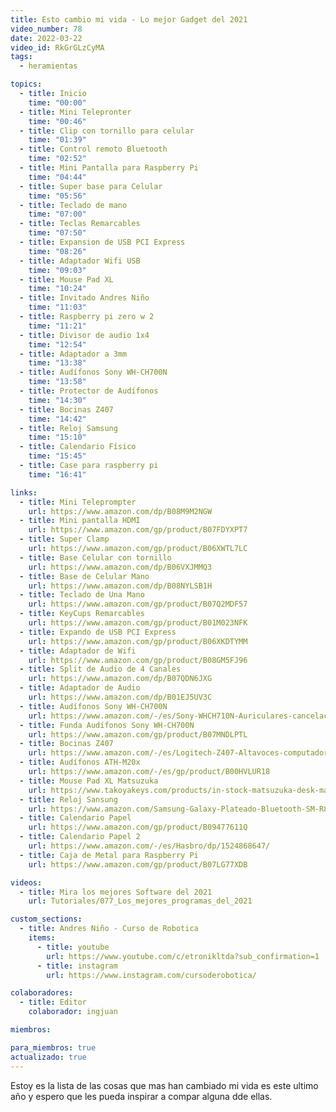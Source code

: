 ```yaml
---
title: Esto cambio mi vida - Lo mejor Gadget del 2021
video_number: 78
date: 2022-03-22
video_id: RkGrGLzCyMA
tags:
  - heramientas

topics:
  - title: Inicio
    time: "00:00"
  - title: Mini Telepronter
    time: "00:46"
  - title: Clip con tornillo para celular
    time: "01:39"
  - title: Control remoto Bluetooth
    time: "02:52"
  - title: Mini Pantalla para Raspberry Pi
    time: "04:44"
  - title: Super base para Celular
    time: "05:56"
  - title: Teclado de mano
    time: "07:00"
  - title: Teclas Remarcables
    time: "07:50"
  - title: Expansion de USB PCI Express
    time: "08:26"
  - title: Adaptador Wifi USB
    time: "09:03"
  - title: Mouse Pad XL
    time: "10:24"
  - title: Invitado Andres Niño
    time: "11:03"
  - title: Raspberry pi zero w 2
    time: "11:21"
  - title: Divisor de audio 1x4
    time: "12:54"
  - title: Adaptador a 3mm
    time: "13:38"
  - title: Audífonos Sony WH-CH700N
    time: "13:58"
  - title: Protector de Audífonos
    time: "14:30"
  - title: Bocinas Z407
    time: "14:42"
  - title: Reloj Samsung
    time: "15:10"
  - title: Calendario Físico
    time: "15:45"
  - title: Case para raspberry pi
    time: "16:41"

links:
  - title: Mini Teleprompter
    url: https://www.amazon.com/dp/B08M9M2NGW
  - title: Mini pantalla HDMI
    url: https://www.amazon.com/gp/product/B07FDYXPT7
  - title: Super Clamp
    url: https://www.amazon.com/gp/product/B06XWTL7LC
  - title: Base Celular con tornillo
    url: https://www.amazon.com/dp/B06VXJMMQ3
  - title: Base de Celular Mano
    url: https://www.amazon.com/dp/B08NYLSB1H
  - title: Teclado de Una Mano
    url: https://www.amazon.com/gp/product/B07Q2MDF57
  - title: KeyCups Remarcables
    url: https://www.amazon.com/gp/product/B01M023NFK
  - title: Expando de USB PCI Express
    url: https://www.amazon.com/gp/product/B06XKDTYMM
  - title: Adaptador de Wifi
    url: https://www.amazon.com/gp/product/B08GM5FJ96
  - title: Split de Audio de 4 Canales
    url: https://www.amazon.com/dp/B07QDN6JXG
  - title: Adaptador de Audio
    url: https://www.amazon.com/dp/B01EJ5UV3C
  - title: Audífonos Sony WH-CH700N
    url: https://www.amazon.com/-/es/Sony-WHCH710N-Auriculares-cancelaci%C3%B3n-inal%C3%A1mbricos
  - title: Funda Audífonos Sony WH-CH700N
    url: https://www.amazon.com/gp/product/B07MNDLPTL
  - title: Bocinas Z407
    url: https://www.amazon.com/-/es/Logitech-Z407-Altavoces-computadora-inal%C3%A1mbrico/dp/B0877BPCJM
  - title: Audífonos ATH-M20x
    url: https://www.amazon.com/-/es/gp/product/B00HVLUR18
  - title: Mouse Pad XL Matsuzuka
    url: https://www.takoyakeys.com/products/in-stock-matsuzuka-desk-mat-extras-takoyakeys-x-input-universe
  - title: Reloj Sansung
    url: https://www.amazon.com/Samsung-Galaxy-Plateado-Bluetooth-SM-R800NZSAXAR/dp/B07FTKJCMT
  - title: Calendario Papel
    url: https://www.amazon.com/gp/product/B09477611Q
  - title: Calendario Papel 2
    url: https://www.amazon.com/-/es/Hasbro/dp/1524868647/
  - title: Caja de Metal para Raspberry Pi
    url: https://www.amazon.com/gp/product/B07LG77XDB

videos:
  - title: Mira los mejores Software del 2021
    url: Tutoriales/077_Los_mejores_programas_del_2021

custom_sections:
  - title: Andres Niño - Curso de Robotica
    items:
      - title: youtube
        url: https://www.youtube.com/c/etronikltda?sub_confirmation=1
      - title: instagram
        url: https://www.instagram.com/cursoderobotica/

colaboradores:
  - title: Editor
    colaborador: ingjuan

miembros:

para_miembros: true
actualizado: true
---
```


Estoy es la lista de las cosas que mas han cambiado mi vida es este ultimo año y espero que les pueda inspirar a compar alguna dde ellas.

